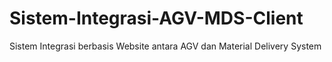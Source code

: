 # Sistem-Integrasi-AGV-MDS-Client
Sistem Integrasi berbasis Website antara AGV dan Material Delivery System
